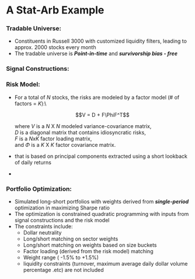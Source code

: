 # A Stat-Arb Example

### Tradable Universe:
- Constituents in Russell 3000 with customized liquidity filters, leading to approx. 2000 stocks every month
- The tradable universe is ***Point-in-time*** and ***survivorship bias - free***

### Signal Constructions:



### Risk Model:
- For a total of $N$ stocks, the risks are modeled by a factor model (# of factors = $K$):\
  ```math
  V = D + F\PhiF^T
  ```
  where $V$ is a $N$ X $N$ modeled variance-covariance matrix,\
  $D$ is a diagonal matrix that contains idiosyncratic risks,\
  $F$ is a $N x K$ factor loading matrix,\
  and $\Phi$ is a $K$ X $K$ factor covariance matrix.
  
- that is based on principal components extracted using a short lookback of daily returns
- 

### Portfolio Optimization:
- Simulated long-short portfolios with weights derived from ***single-period*** optimization in maximizing Sharpe ratio
- The optimization is constrained quadratic programming with inputs from signal constructions and the risk model
- The constraints include:
  * Dollar neutrality
  * Long/short matching on sector weights 
  * Long/short matching on weights based on size buckets
  * Factor loading (derived from the risk model) matching
  * Weight range ( -1.5% to +1.5%)
  * liquidity constraints (turnover, maximum average daily dollar volume percentage .etc) are not included
